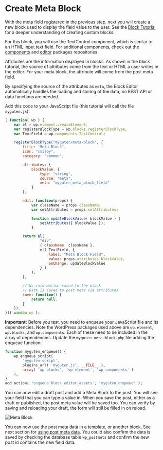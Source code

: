 # Create Meta Block

With the meta field registered in the previous step, next you will create a new block used to display the field value to the user. See the [Block Tutorial](/docs/designers-developers/developers/tutorials/block-tutorial/readme.md) for a deeper understanding of creating custom blocks.

For this block, you will use the TextControl component, which is similar to an HTML input text field. For additional components, check out the [components](https://github.com/WordPress/gutenberg/tree/master/packages/components/src) and [editor](https://github.com/WordPress/gutenberg/tree/master/packages/editor/src/components) packages repositories.

Attributes are the information displayed in blocks. As shown in the block tutorial, the source of attributes come from the text or HTML a user writes in the editor. For your meta block, the attribute will come from the post meta field.

By specifying the source of the attributes as `meta`, the Block Editor automatically handles the loading and storing of the data; no REST API or data functions are needed.

Add this code to your JavaScript file (this tutorial will call the file `myguten.js`):

```js
( function( wp ) {
	var el = wp.element.createElement;
	var registerBlockType = wp.blocks.registerBlockType;
	var TextField = wp.components.TextControl;

	registerBlockType("myguten/meta-block", {
		title: "Meta Block",
		icon: "smiley",
		category: "common",

		attributes: {
			blockValue: {
				type: "string",
				source: "meta",
				meta: "myguten_meta_block_field"
			}
		},

		edit: function(props) {
			var className = props.className;
			var setAttributes = props.setAttributes;

			function updateBlockValue( blockValue ) {
				setAttributes({ blockValue });
			}

		return el(
				"div",
				{ className: className },
				el( TextField, {
					label: "Meta Block Field",
					value: props.attributes.blockValue,
					onChange: updateBlockValue
				} )
			);
		},

		// No information saved to the block
		// Data is saved to post meta via attributes
		save: function() {
			return null;
		}
	});
})( window.wp );
```

**Important:** Before you test, you need to enqueue your JavaScript file and its dependencies. Note the WordPress packages used above are `wp.element`, `wp.blocks`, and `wp.components`. Each of these need to be included in the array of dependencies. Update the `myguten-meta-block.php` file adding the enqueue function:

```php
function myguten_enqueue() {
	wp_enqueue_script(
		'myguten-script',
		plugins_url( 'myguten.js', __FILE__ ),
		array( 'wp-blocks', 'wp-element', 'wp-components' )
	);
}
add_action( 'enqueue_block_editor_assets', 'myguten_enqueue' );
```

You can now edit a draft post and add a Meta Block to the post. You will see your field that you can type a value in. When you save the post, either as a draft or published, the post meta value will be saved too. You can verify by saving and reloading your draft, the form will still be filled in on reload.

![Meta Block](https://raw.githubusercontent.com/WordPress/gutenberg/master/docs/designers-developers/developers/tutorials/metabox/meta-block.png)

You can now use the post meta data in a template, or another block. See next section for [using post meta data](/docs/designers-developers/developers/tutorials/metabox/meta-block-4-use-data.md). You could also confirm the data is saved by checking the database table `wp_postmeta` and confirm the new post id contains the new field data.

